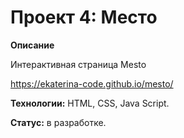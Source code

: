 # Проект 4: Место

**Описание**

Интерактивная страница Mesto

https://ekaterina-code.github.io/mesto/

**Технологии:** HTML, CSS, Java Script.

**Статус:** в разработке.
